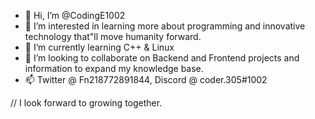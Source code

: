 - 👋 Hi, I’m @CodingE1002
- 👀 I’m interested in learning more about programming and innovative technology that"ll move humanity forward.
- 🌱 I’m currently learning C++ & Linux
- 💞️ I’m looking to collaborate on Backend and Frontend projects and information to expand my knowledge base.
- 📫 Twitter @ Fn218772891844, Discord @ coder.305#1002

// I look forward to growing together.
